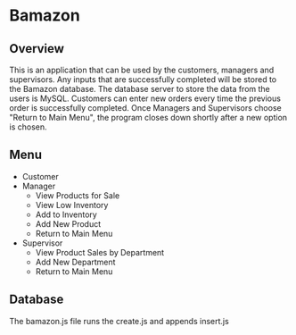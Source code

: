 # Bamazon


## Overview

This is an application that can be used by the customers, managers and supervisors. Any inputs that are successfully completed will be stored to the Bamazon database.
The database server to store the data from the users is MySQL. Customers can enter new orders every time the previous order is successfully completed. Once Managers 
and Supervisors choose "Return to Main Menu", the program closes down shortly after a new option is chosen.

## Menu

* Customer
* Manager
    * View Products for Sale
    * View Low Inventory
    * Add to Inventory
    * Add New Product
    * Return to Main Menu
* Supervisor
    * View Product Sales by Department
    * Add New Department
    * Return to Main Menu

## Database

The bamazon.js file runs the create.js and appends insert.js 